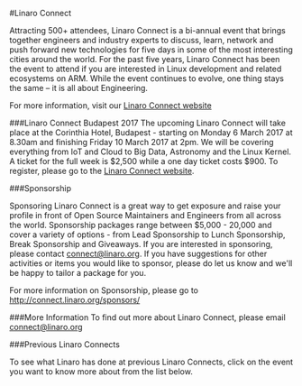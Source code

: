 
#Linaro Connect

Attracting 500+ attendees, Linaro Connect is a bi-annual event that brings together engineers and industry experts to discuss, learn, network and push forward new technologies for five days in some of the most interesting cities around the world. For the past five years, Linaro Connect has been the event to attend if you are interested in Linux development and related ecosystems on ARM. While the event continues to evolve, one thing stays the same – it is all about Engineering.

For more information, visit our [Linaro Connect website](http://connect.linaro.org/) 

###Linaro Connect Budapest 2017
The upcoming Linaro Connect will take place at the Corinthia Hotel, Budapest - starting on Monday 6 March 2017 at 8.30am and finishing Friday 10 March 2017 at 2pm. We will be covering everything from IoT and Cloud to Big Data, Astronomy and the Linux Kernel. A ticket for the full week is $2,500 while a one day ticket costs $900. To register, please go to the [Linaro Connect website](http://connect.linaro.org/attend/).  

###Sponsorship

Sponsoring Linaro Connect is a great way to get exposure and raise your profile in front of Open Source Maintainers and Engineers from all across the world. Sponsorship packages range between $5,000 - 20,000 and cover a variety of options - from Lead Sponsorship to Lunch Sponsorship, Break Sponsorship and Giveaways. If you are interested in sponsoring, please contact connect@linaro.org. If you have suggestions for other activities or items you would like to sponsor, please do let us know and we'll be happy to tailor a package for you.

For more information on Sponsorship, please go to http://connect.linaro.org/sponsors/

###More Information
To find out more about Linaro Connect, please email connect@linaro.org 

###Previous Linaro Connects 

To see what Linaro has done at previous Linaro Connects, click on the event you want to know more about from the list below.
